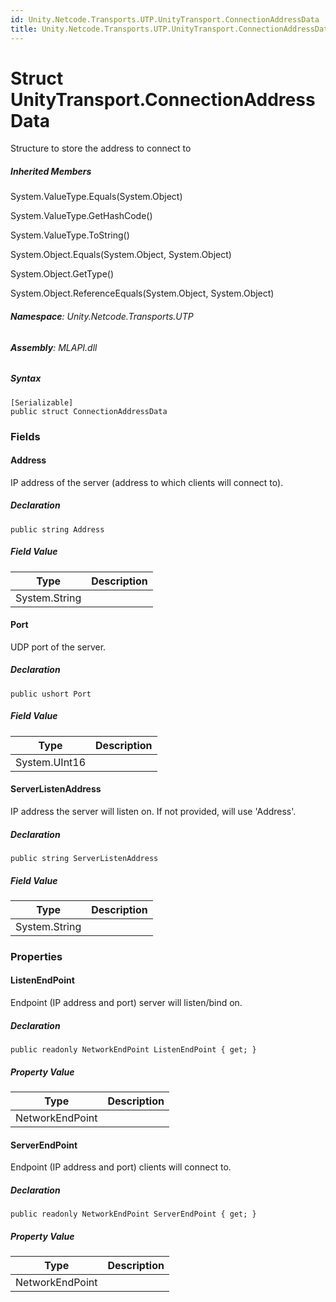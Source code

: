 ```yaml
---
id: Unity.Netcode.Transports.UTP.UnityTransport.ConnectionAddressData
title: Unity.Netcode.Transports.UTP.UnityTransport.ConnectionAddressData
---
```


# Struct UnityTransport.ConnectionAddressData


Structure to store the address to connect to







##### Inherited Members



System.ValueType.Equals(System.Object)





System.ValueType.GetHashCode()





System.ValueType.ToString()





System.Object.Equals(System.Object, System.Object)





System.Object.GetType()





System.Object.ReferenceEquals(System.Object, System.Object)





###### **Namespace**: Unity.Netcode.Transports.UTP

###### **Assembly**: MLAPI.dll

##### Syntax


``` lang-csharp
[Serializable]
public struct ConnectionAddressData
```



### Fields

#### Address


IP address of the server (address to which clients will connect to).






##### Declaration


``` lang-csharp
public string Address
```



##### Field Value

| Type          | Description |
|---------------|-------------|
| System.String |             |

#### Port


UDP port of the server.






##### Declaration


``` lang-csharp
public ushort Port
```



##### Field Value

| Type          | Description |
|---------------|-------------|
| System.UInt16 |             |

#### ServerListenAddress


IP address the server will listen on. If not provided, will use
'Address'.






##### Declaration


``` lang-csharp
public string ServerListenAddress
```



##### Field Value

| Type          | Description |
|---------------|-------------|
| System.String |             |

### Properties

#### ListenEndPoint


Endpoint (IP address and port) server will listen/bind on.






##### Declaration


``` lang-csharp
public readonly NetworkEndPoint ListenEndPoint { get; }
```



##### Property Value

| Type            | Description |
|-----------------|-------------|
| NetworkEndPoint |             |

#### ServerEndPoint


Endpoint (IP address and port) clients will connect to.






##### Declaration


``` lang-csharp
public readonly NetworkEndPoint ServerEndPoint { get; }
```



##### Property Value

| Type            | Description |
|-----------------|-------------|
| NetworkEndPoint |             |



